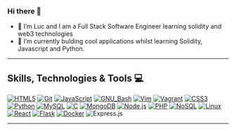 ### Hi there 👋


- 🔭 I’m Luc and I am a Full Stack Software Engineer learning solidity and web3 technologies
- 🌱 I’m currently bulding cool applications whilst learning Solidity, Javascript and Python.

---

## Skills, Technologies & Tools :computer:

[![HTML5](https://img.shields.io/badge/HTML5-E34F26?style=for-the-badge&logo=html5&labelColor=282828)](https://developer.mozilla.org/en-US/docs/Web/HTML)
[![Git](https://img.shields.io/badge/Git-F05032?style=for-the-badge&logo=git&labelColor=282828)](https://git-scm.com/)
[![JavaScript](https://img.shields.io/badge/JavaScript-F7DF1E?style=for-the-badge&logo=javascript&labelColor=282828)](https://developer.mozilla.org/en-US/docs/Web/javascript)
[![GNU_Bash](https://img.shields.io/badge/GNU%20Bash-4EAA25?style=for-the-badge&logo=gnu-bash&labelColor=282828)](https://www.gnu.org/software/bash/)
[![Vim](https://img.shields.io/badge/Vim-019733?style=for-the-badge&logo=vim&labelColor=282828)](https://www.vim.org/)
[![Vagrant](https://img.shields.io/badge/Vagrant-1563FF?style=for-the-badge&logo=vagrant&labelColor=282828)](https://www.vagrantup.com/)
[![CSS3](https://img.shields.io/badge/CSS3-1572B6?style=for-the-badge&logo=css3&labelColor=282828)](https://developer.mozilla.org/en-US/docs/Web/CSS/)
[![Python](https://img.shields.io/badge/Python-3776AB?style=for-the-badge&logo=python&labelColor=282828)](https://www.python.org/)
[![MySQL](https://img.shields.io/badge/MySQL-4479A1?style=for-the-badge&logo=mysql&labelColor=282828)](https://www.mysql.com/)
[![C](https://img.shields.io/badge/Language-A8B9CC?style=for-the-badge&logo=c&labelColor=282829)](https://www.gnu.org/software/gnu-c-manual/gnu-c-manual.html)
[![MongoDB](https://img.shields.io/badge/MongoDB-47A248?style=for-the-badge&logo=mongodb&labelColor=282828)](https://www.mongodb.com/)
[![Node.js](https://img.shields.io/badge/Node.js-339933?style=for-the-badge&logo=node.js&labelColor=282828)](https://nodejs.org/)
[![PHP](https://img.shields.io/badge/PHP-777BB4?style=for-the-badge&logo=php&labelColor=282828)](https://www.php.net/)
[![NoSQL](https://img.shields.io/badge/NoSQL-02569B?style=for-the-badge&logo=nosql&labelColor=282828)](https://en.wikipedia.org/wiki/NoSQL)
[![Linux](https://img.shields.io/badge/Linux-FCC624?style=for-the-badge&logo=linux&labelColor=282828)](https://www.linux.org/)
[![React](https://img.shields.io/badge/React-61DAFB?style=for-the-badge&logo=react&labelColor=282828)](https://reactjs.org/)
[![Flask](https://img.shields.io/badge/Flask-000000?style=for-the-badge&logo=flask&labelColor=282828)](https://flask.palletsprojects.com/)
[![Docker](https://img.shields.io/badge/Docker-2496ED?style=for-the-badge&logo=docker&labelColor=282828)](https://www.docker.com/)
![Express.js](https://img.shields.io/badge/Express.js-000000?style=for-the-badge&logo=express&logoColor=white)



---
